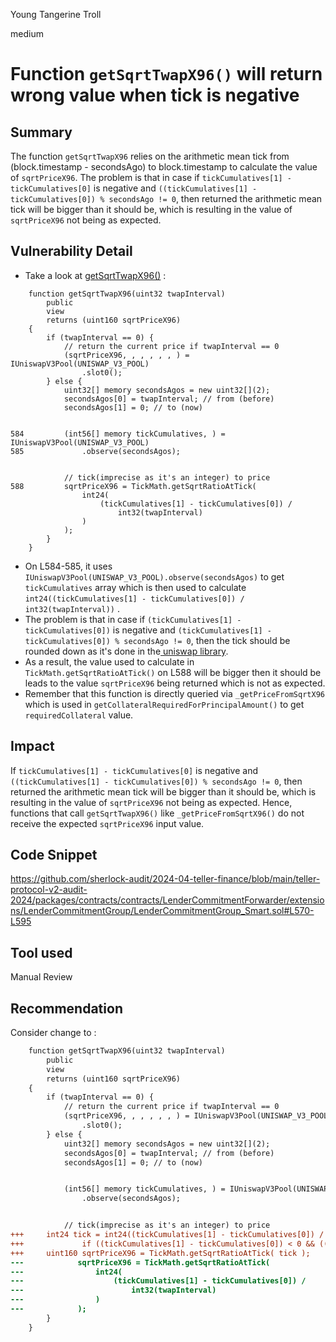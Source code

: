 Young Tangerine Troll

medium

# Function `getSqrtTwapX96()` will return wrong value when tick is negative

## Summary
The function `getSqrtTwapX96` relies on the arithmetic mean tick from (block.timestamp - secondsAgo) to block.timestamp to calculate the value of `sqrtPriceX96`. The problem is that in case if `tickCumulatives[1] - tickCumulatives[0]` is negative and `((tickCumulatives[1] - tickCumulatives[0]) % secondsAgo != 0`, then returned the arithmetic mean tick will be bigger than it should be, which is resulting in the value of `sqrtPriceX96` not being as expected.
## Vulnerability Detail
- Take a look at [getSqrtTwapX96()](https://github.com/sherlock-audit/2024-04-teller-finance/blob/main/teller-protocol-v2-audit-2024/packages/contracts/contracts/LenderCommitmentForwarder/extensions/LenderCommitmentGroup/LenderCommitmentGroup_Smart.sol#L570-L595) : 
```solidity
    function getSqrtTwapX96(uint32 twapInterval)
        public
        view
        returns (uint160 sqrtPriceX96)
    {
        if (twapInterval == 0) {
            // return the current price if twapInterval == 0
            (sqrtPriceX96, , , , , , ) = IUniswapV3Pool(UNISWAP_V3_POOL)
                .slot0();
        } else {
            uint32[] memory secondsAgos = new uint32[](2);
            secondsAgos[0] = twapInterval; // from (before)
            secondsAgos[1] = 0; // to (now)


584         (int56[] memory tickCumulatives, ) = IUniswapV3Pool(UNISWAP_V3_POOL)
585             .observe(secondsAgos);


            // tick(imprecise as it's an integer) to price
588         sqrtPriceX96 = TickMath.getSqrtRatioAtTick(
                int24(
                    (tickCumulatives[1] - tickCumulatives[0]) /
                        int32(twapInterval)
                )
            );
        }
    }

```
- On L584-585, it uses `IUniswapV3Pool(UNISWAP_V3_POOL).observe(secondsAgos)` to get `tickCumulatives` array which is then used to calculate `int24((tickCumulatives[1] - tickCumulatives[0]) / int32(twapInterval))` .
- The problem is that in case if `(tickCumulatives[1] - tickCumulatives[0])` is negative and `(tickCumulatives[1] - tickCumulatives[0]) % secondsAgo != 0`, then the tick should be rounded down as it's done in the[ uniswap library](https://github.com/Uniswap/v3-periphery/blob/main/contracts/libraries/OracleLibrary.sol#L36).
- As a result, the value used to calculate in `TickMath.getSqrtRatioAtTick()` on L588 will be bigger then it should be leads to the value `sqrtPriceX96` being returned which is not as expected.
- Remember that this function is directly queried via `_getPriceFromSqrtX96` which is used in `getCollateralRequiredForPrincipalAmount()` to get `requiredCollateral` value.
## Impact
If `tickCumulatives[1] - tickCumulatives[0]` is negative and `((tickCumulatives[1] - tickCumulatives[0]) % secondsAgo != 0`, then returned the arithmetic mean tick will be bigger than it should be, which is resulting in the value of `sqrtPriceX96` not being as expected. Hence, functions that call `getSqrtTwapX96()` like `_getPriceFromSqrtX96()` do not receive the expected `sqrtPriceX96` input value.
## Code Snippet
https://github.com/sherlock-audit/2024-04-teller-finance/blob/main/teller-protocol-v2-audit-2024/packages/contracts/contracts/LenderCommitmentForwarder/extensions/LenderCommitmentGroup/LenderCommitmentGroup_Smart.sol#L570-L595
## Tool used

Manual Review

## Recommendation
Consider change to : 
```diff
    function getSqrtTwapX96(uint32 twapInterval)
        public
        view
        returns (uint160 sqrtPriceX96)
    {
        if (twapInterval == 0) {
            // return the current price if twapInterval == 0
            (sqrtPriceX96, , , , , , ) = IUniswapV3Pool(UNISWAP_V3_POOL)
                .slot0();
        } else {
            uint32[] memory secondsAgos = new uint32[](2);
            secondsAgos[0] = twapInterval; // from (before)
            secondsAgos[1] = 0; // to (now)


            (int56[] memory tickCumulatives, ) = IUniswapV3Pool(UNISWAP_V3_POOL)
                .observe(secondsAgos);


            // tick(imprecise as it's an integer) to price
+++		int24 tick = int24((tickCumulatives[1] - tickCumulatives[0]) / int56(uint56(twapInterval)));
+++             if ((tickCumulatives[1] - tickCumulatives[0]) < 0 && ((tickCumulatives[1] - tickCumulatives[0]) % secondsAgo != 0)) tick--;
+++		uint160 sqrtPriceX96 = TickMath.getSqrtRatioAtTick( tick );
---            sqrtPriceX96 = TickMath.getSqrtRatioAtTick(
---                int24(
---                    (tickCumulatives[1] - tickCumulatives[0]) /
---                        int32(twapInterval)
---                )
---            );
        }
    }
```